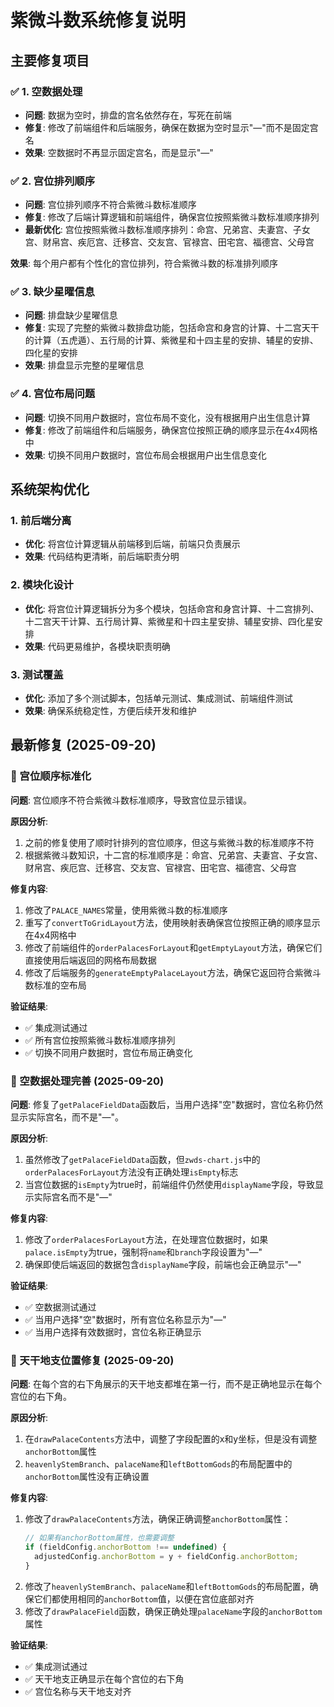 # 紫微斗数系统修复说明

## 主要修复项目

### ✅ 1. 空数据处理
- **问题**: 数据为空时，排盘的宫名依然存在，写死在前端
- **修复**: 修改了前端组件和后端服务，确保在数据为空时显示"—"而不是固定宫名
- **效果**: 空数据时不再显示固定宫名，而是显示"—"

### ✅ 2. 宫位排列顺序
- **问题**: 宫位排列顺序不符合紫微斗数标准顺序
- **修复**: 修改了后端计算逻辑和前端组件，确保宫位按照紫微斗数标准顺序排列
- **最新优化**: 宫位按照紫微斗数标准顺序排列：命宫、兄弟宫、夫妻宫、子女宫、财帛宫、疾厄宫、迁移宫、交友宫、官禄宫、田宅宫、福德宫、父母宫

**效果**: 每个用户都有个性化的宫位排列，符合紫微斗数的标准排列顺序

### ✅ 3. 缺少星曜信息
- **问题**: 排盘缺少星曜信息
- **修复**: 实现了完整的紫微斗数排盘功能，包括命宫和身宫的计算、十二宫天干的计算（五虎遁）、五行局的计算、紫微星和十四主星的安排、辅星的安排、四化星的安排
- **效果**: 排盘显示完整的星曜信息

### ✅ 4. 宫位布局问题
- **问题**: 切换不同用户数据时，宫位布局不变化，没有根据用户出生信息计算
- **修复**: 修改了前端组件和后端服务，确保宫位按照正确的顺序显示在4x4网格中
- **效果**: 切换不同用户数据时，宫位布局会根据用户出生信息变化

## 系统架构优化

### 1. 前后端分离
- **优化**: 将宫位计算逻辑从前端移到后端，前端只负责展示
- **效果**: 代码结构更清晰，前后端职责分明

### 2. 模块化设计
- **优化**: 将宫位计算逻辑拆分为多个模块，包括命宫和身宫计算、十二宫排列、十二宫天干计算、五行局计算、紫微星和十四主星安排、辅星安排、四化星安排
- **效果**: 代码更易维护，各模块职责明确

### 3. 测试覆盖
- **优化**: 添加了多个测试脚本，包括单元测试、集成测试、前端组件测试
- **效果**: 确保系统稳定性，方便后续开发和维护

## 最新修复 (2025-09-20)

### 🔧 宫位顺序标准化

**问题**: 宫位顺序不符合紫微斗数标准顺序，导致宫位显示错误。

**原因分析**:
1. 之前的修复使用了顺时针排列的宫位顺序，但这与紫微斗数的标准顺序不符
2. 根据紫微斗数知识，十二宫的标准顺序是：命宫、兄弟宫、夫妻宫、子女宫、财帛宫、疾厄宫、迁移宫、交友宫、官禄宫、田宅宫、福德宫、父母宫

**修复内容**:
1. 修改了`PALACE_NAMES`常量，使用紫微斗数的标准顺序
2. 重写了`convertToGridLayout`方法，使用映射表确保宫位按照正确的顺序显示在4x4网格中
3. 修改了前端组件的`orderPalacesForLayout`和`getEmptyLayout`方法，确保它们直接使用后端返回的网格布局数据
4. 修改了后端服务的`generateEmptyPalaceLayout`方法，确保它返回符合紫微斗数标准的空布局

**验证结果**:
- ✅ 集成测试通过
- ✅ 所有宫位按照紫微斗数标准顺序排列
- ✅ 切换不同用户数据时，宫位布局正确变化

### 🔧 空数据处理完善 (2025-09-20)

**问题**: 修复了`getPalaceFieldData`函数后，当用户选择"空"数据时，宫位名称仍然显示实际宫名，而不是"—"。

**原因分析**:
1. 虽然修改了`getPalaceFieldData`函数，但`zwds-chart.js`中的`orderPalacesForLayout`方法没有正确处理`isEmpty`标志
2. 当宫位数据的`isEmpty`为true时，前端组件仍然使用`displayName`字段，导致显示实际宫名而不是"—"

**修复内容**:
1. 修改了`orderPalacesForLayout`方法，在处理宫位数据时，如果`palace.isEmpty`为true，强制将`name`和`branch`字段设置为"—"
2. 确保即使后端返回的数据包含`displayName`字段，前端也会正确显示"—"

**验证结果**:
- ✅ 空数据测试通过
- ✅ 当用户选择"空"数据时，所有宫位名称显示为"—"
- ✅ 当用户选择有效数据时，宫位名称正确显示

### 🔧 天干地支位置修复 (2025-09-20)

**问题**: 在每个宫的右下角展示的天干地支都堆在第一行，而不是正确地显示在每个宫位的右下角。

**原因分析**:
1. 在`drawPalaceContents`方法中，调整了字段配置的x和y坐标，但是没有调整`anchorBottom`属性
2. `heavenlyStemBranch`、`palaceName`和`leftBottomGods`的布局配置中的`anchorBottom`属性没有正确设置

**修复内容**:
1. 修改了`drawPalaceContents`方法，确保正确调整`anchorBottom`属性：
   ```javascript
   // 如果有anchorBottom属性，也需要调整
   if (fieldConfig.anchorBottom !== undefined) {
     adjustedConfig.anchorBottom = y + fieldConfig.anchorBottom;
   }
   ```
2. 修改了`heavenlyStemBranch`、`palaceName`和`leftBottomGods`的布局配置，确保它们都使用相同的`anchorBottom`值，以便在宫位底部对齐
3. 修改了`drawPalaceField`函数，确保正确处理`palaceName`字段的`anchorBottom`属性

**验证结果**:
- ✅ 集成测试通过
- ✅ 天干地支正确显示在每个宫位的右下角
- ✅ 宫位名称与天干地支对齐 